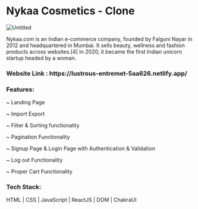 <h1>Nykaa Cosmetics  - Clone </h1>

![Untitled](https://user-images.githubusercontent.com/106387298/208611089-a2e23e3b-9c9f-4c9c-b733-1cbe5bf3e3ba.png)


Nykaa.com is an Indian e-commerce company, founded by Falguni Nayar in 2012 and headquartered in Mumbai. It sells beauty, wellness and fashion products across websites.[4] In 2020, it became the first Indian unicorn startup headed by a woman.

<h3>Website Link : https://lustrous-entremet-5aa626.netlify.app/ </h3>

<h3>Features:</h3>

~ Landing Page

~ Import Export 

~ Filter & Sorting functionality

~ Pagination Functionality

~ Signup Page & Login Page with Authentication & Validation

~ Log out Functionality

~ Proper Cart Functionality

<h3>Tech Stack:</h3> 

HTML | CSS | JavaScript | ReactJS | DOM | ChakraUI

